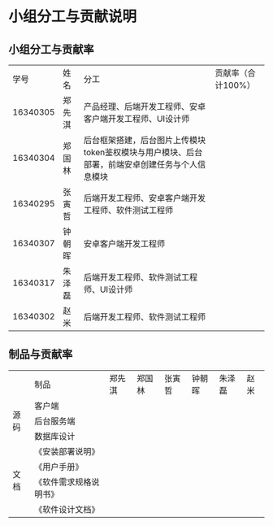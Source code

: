 <h1>小组分工与贡献说明</h1>
<h2>小组分工与贡献率</h2>
<table>
    <tr>
        <td>学号</td>
        <td>姓名</td>
        <td>分工</td>
        <td>贡献率（合计100%）</td>
    </tr>
    <tr>
        <td>16340305</td>
        <td>郑先淇</td>
        <td>产品经理、后端开发工程师、安卓客户端开发工程师、UI设计师</td>
        <td></td>
    </tr>
    <tr>
        <td>16340304</td>
        <td>郑国林</td>
        <td>后台框架搭建，后台图片上传模块token鉴权模块与用户模块、后台部署，前端安卓创建任务与个人信息模块</td>
        <td></td>
    </tr>
    <tr>
        <td>16340295</td>
        <td>张寅哲</td>
        <td>后端开发工程师、安卓客户端开发工程师、软件测试工程师</td>
        <td></td>
    </tr>
    <tr>
        <td>16340307</td>
        <td>钟朝晖</td>
        <td>安卓客户端开发工程师</td>
        <td></td>
    </tr>
    <tr>
        <td>16340317</td>
        <td>朱泽磊</td>
        <td>后端开发工程师、软件测试工程师、UI设计师</td>
        <td></td>
    </tr>
    <tr>
        <td>16340302</td>
        <td>赵米</td>
        <td>后端开发工程师、软件测试工程师</td>
        <td></td>
    </tr>
</table>

<h2>制品与贡献率</h2>
<table>
    <tr>
        <td></td>
        <td>制品</td>
        <td>郑先淇</td>
        <td>郑国林</td>
        <td>张寅哲</td>
        <td>钟朝晖</td>
        <td>朱泽磊</td>
        <td>赵米</td>
    </tr>
    <tr>
        <td rowspan="3">源码</td>
        <td>客户端</td>
        <td></td>
        <td></td>
        <td></td>
        <td></td>
        <td></td>
        <td></td>
    </tr>
    <tr>
        <td>后台服务端</td>
        <td></td>
        <td></td>
        <td></td>
        <td></td>
        <td></td>
        <td></td>
    </tr>
    <tr>
        <td>数据库设计</td>
        <td></td>
        <td></td>
        <td></td>
        <td></td>
        <td></td>
        <td></td>
    </tr>
    <tr>
        <td rowspan="4">文档</td>
        <td>《安装部署说明》</td>
        <td></td>
        <td></td>
        <td></td>
        <td></td>
        <td></td>
        <td></td>
    </tr>
    <tr>
        <td>《用户手册》</td>
        <td></td>
        <td></td>
        <td></td>
        <td></td>
        <td></td>
        <td></td>
    </tr>
    <tr>
        <td>《软件需求规格说明书》</td>
        <td></td>
        <td></td>
        <td></td>
        <td></td>
        <td></td>
        <td></td>
    </tr>
    <tr>
        <td>《软件设计文档》</td>
        <td></td>
        <td></td>
        <td></td>
        <td></td>
        <td></td>
        <td></td>
    </tr>
</table>
